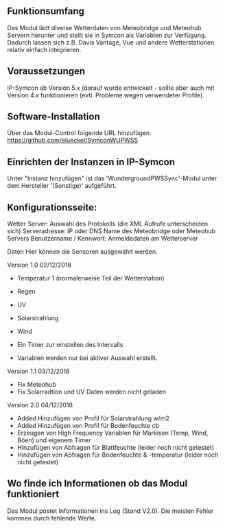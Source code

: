 ## Funktionsumfang
Das Modul lädt diverse Wetterdaten von Meteobridge und Meteohub Servern herunter und stellt sie in Symcon als Variablen zur Verfügung. Dadurch lassen sich z.B. Davis Vantage, Vue und andere Wetterstationen relativ einfach integrieren.

## Voraussetzungen
IP-Symcon ab Version 5.x (darauf wurde entwickelt - sollte aber auch mit Version 4.x funktionieren (evtl. Probleme wegen verwendeter Profile).

## Software-Installation
Über das Modul-Control folgende URL hinzufügen.
https://github.com/elueckel/SymconWUPWSS

## Einrichten der Instanzen in IP-Symcon
Unter "Instanz hinzufügen" ist das 'WundergroundPWSSync'-Modul unter dem Hersteller '(Sonstige)' aufgeführt.

## Konfigurationsseite:

Wetter Server: Auswahl des Protokolls (die XML Aufrufe unterscheiden sich)
Serveradresse: IP oder DNS Name des Meteobridge oder Meteohub Servers
Benutzername / Kennwort: Anmeldedaten am Wetterserver

Daten Hier können die Sensoren ausgewählt werden.

Version 1.0 02/12/2018
- Temperatur 1 (normalerweise Teil der Wetterstation)
- Regen
- UV
- Solarstrahlung
- Wind
- Ein Timer zur einstellen des Intervalls

- Variablen werden nur bei aktiver Auswahl erstellt.


Version 1.1 03/12/2018
- Fix Meteohub
- Fix Solarradtion und UV Daten werden nicht geladen

Version 2.0 04/12/2018
- Added Hinzufügen von Profil für Solarstrahlung w/m2
- Added Hinzufügen von Profil für Bodenfeuchte cb
- Erzeugen von High Frequency Variablen für Markisen (Temp, Wind, Böen) und eigenem Timer
- Hinzufügen von Abfragen für Blattfeuchte (leider noch nicht getestet)
- Hinzufügen von Abfragen für Bodenfeuchte & -temperatur (leider noch nicht getestet)


## Wo finde ich Informationen ob das Modul funktioniert
Das Modul postet Informationen ins Log (Stand V2.0). Die meisten Fehler kommen durch fehlende Werte. 
